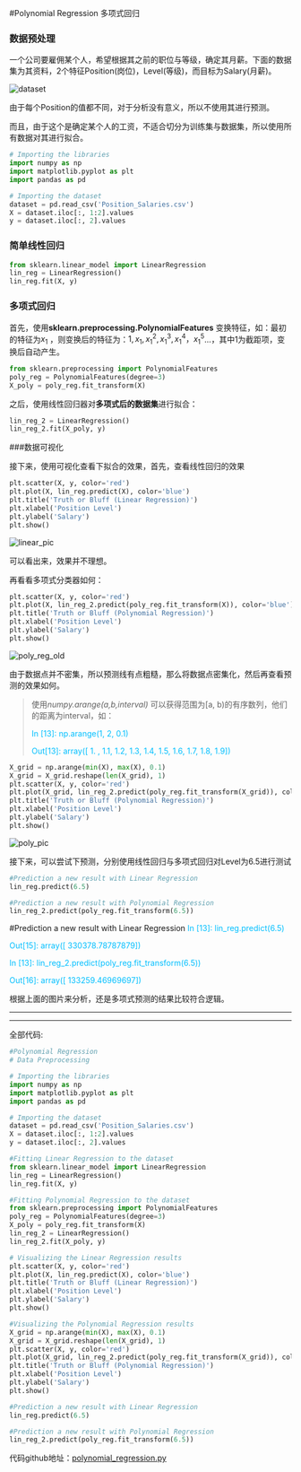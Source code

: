 #Polynomial Regression 多项式回归





### 数据预处理

一个公司要雇佣某个人，希望根据其之前的职位与等级，确定其月薪。下面的数据集为其资料，2个特征Position(岗位)，Level(等级)，而目标为Salary(月薪)。

![dataset](pic/dataset.jpg)

由于每个Position的值都不同，对于分析没有意义，所以不使用其进行预测。

而且，由于这个是确定某个人的工资，不适合切分为训练集与数据集，所以使用所有数据对其进行拟合。

```python
# Importing the libraries
import numpy as np
import matplotlib.pyplot as plt
import pandas as pd

# Importing the dataset
dataset = pd.read_csv('Position_Salaries.csv')
X = dataset.iloc[:, 1:2].values
y = dataset.iloc[:, 2].values
```



### 简单线性回归

```python
from sklearn.linear_model import LinearRegression
lin_reg = LinearRegression()
lin_reg.fit(X, y)
```

### 多项式回归

首先，使用**sklearn.preprocessing.PolynomialFeatures** 变换特征，如：最初的特征为$x_1$ ，则变换后的特征为：$1,x_1,x_1^2,x_1^3,x_1^4，x_1^5$...，其中1为截距项，变换后自动产生。

```python
from sklearn.preprocessing import PolynomialFeatures
poly_reg = PolynomialFeatures(degree=3)
X_poly = poly_reg.fit_transform(X)
```

之后，使用线性回归器对**多项式后的数据集**进行拟合：

```python
lin_reg_2 = LinearRegression()
lin_reg_2.fit(X_poly, y)
```

###数据可视化

接下来，使用可视化查看下拟合的效果，首先，查看线性回归的效果

```python
plt.scatter(X, y, color='red')
plt.plot(X, lin_reg.predict(X), color='blue')
plt.title('Truth or Bluff (Linear Regression)')
plt.xlabel('Position Level')
plt.ylabel('Salary')
plt.show()
```

![linear_pic](pic/linear_pic.jpg)

可以看出来，效果并不理想。



再看看多项式分类器如何：

```python
plt.scatter(X, y, color='red')
plt.plot(X, lin_reg_2.predict(poly_reg.fit_transform(X)), color='blue')
plt.title('Truth or Bluff (Polynomial Regression)')
plt.xlabel('Position Level')
plt.ylabel('Salary')
plt.show()
```

![poly_reg_old](pic/poly_reg_old.jpg)

由于数据点并不密集，所以预测线有点粗糙，那么将数据点密集化，然后再查看预测的效果如何。

> 使用*numpy.arange(a,b,interval)* 可以获得范围为[a, b)的有序数列，他们的距离为interval，如：
>
> <font color=00BFFF>In [13]: np.arange(1,  2,  0.1)</font>
>
> <font color=00BFFF>Out[13]: array([ 1. ,  1.1,  1.2,  1.3,  1.4,  1.5,  1.6,  1.7,  1.8,  1.9])</font>

```python
X_grid = np.arange(min(X), max(X), 0.1)
X_grid = X_grid.reshape(len(X_grid), 1)
plt.scatter(X, y, color='red')
plt.plot(X_grid, lin_reg_2.predict(poly_reg.fit_transform(X_grid)), color='blue')
plt.title('Truth or Bluff (Polynomial Regression)')
plt.xlabel('Position Level')
plt.ylabel('Salary')
plt.show()
```

![poly_pic](pic/poly_pic.jpg)

接下来，可以尝试下预测，分别使用线性回归与多项式回归对Level为6.5进行测试

```python
#Prediction a new result with Linear Regression
lin_reg.predict(6.5)

#Prediction a new result with Polynomial Regression
lin_reg_2.predict(poly_reg.fit_transform(6.5))
```

#Prediction a new result with Linear Regression
<font color=00BFFF>In [13]: lin_reg.predict(6.5)</font>

<font color=00BFFF>Out[15]: array([ 330378.78787879])</font>

<font color=00BFFF>In [13]: lin_reg_2.predict(poly_reg.fit_transform(6.5))</font>

<font color=00BFFF>Out[16]: array([ 133259.46969697])</font>

根据上面的图片来分析，还是多项式预测的结果比较符合逻辑。

---

---

全部代码:

```python
#Polynomial Regression
# Data Preprocessing

# Importing the libraries
import numpy as np
import matplotlib.pyplot as plt
import pandas as pd

# Importing the dataset
dataset = pd.read_csv('Position_Salaries.csv')
X = dataset.iloc[:, 1:2].values
y = dataset.iloc[:, 2].values

#Fitting Linear Regression to the dataset
from sklearn.linear_model import LinearRegression
lin_reg = LinearRegression()
lin_reg.fit(X, y)

#Fitting Polynomial Regression to the dataset
from sklearn.preprocessing import PolynomialFeatures
poly_reg = PolynomialFeatures(degree=3)
X_poly = poly_reg.fit_transform(X)
lin_reg_2 = LinearRegression()
lin_reg_2.fit(X_poly, y)

# Visualizing the Linear Regression results
plt.scatter(X, y, color='red')
plt.plot(X, lin_reg.predict(X), color='blue')
plt.title('Truth or Bluff (Linear Regression)')
plt.xlabel('Position Level')
plt.ylabel('Salary')
plt.show()

#Visualizing the Polynomial Regression results
X_grid = np.arange(min(X), max(X), 0.1)
X_grid = X_grid.reshape(len(X_grid), 1)
plt.scatter(X, y, color='red')
plt.plot(X_grid, lin_reg_2.predict(poly_reg.fit_transform(X_grid)), color='blue')
plt.title('Truth or Bluff (Polynomial Regression)')
plt.xlabel('Position Level')
plt.ylabel('Salary')
plt.show()

#Prediction a new result with Linear Regression
lin_reg.predict(6.5)

#Prediction a new result with Polynomial Regression
lin_reg_2.predict(poly_reg.fit_transform(6.5))
```



代码github地址：[polynomial_regression.py](../resources/polynomial_regression.py)

